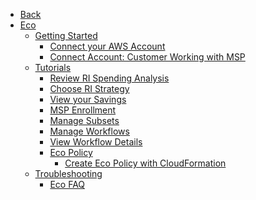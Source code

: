 <!-- Table of Contents -->

- <a href="/" class="sidebar-home"><i data-feather="arrow-left" class="sidebar-back-icon"></i>Back</a>
- [Eco](eco/)
  - [Getting Started](eco/getting-started/)
    - [Connect your AWS Account](eco/getting-started/connect-your-aws-account)
    - [Connect Account: Customer Working with MSP](eco/getting-started/connect-account-customer-working-with-msp)
  - [Tutorials](eco/tutorials/)
    - [Review RI Spending Analysis](eco/tutorials/review-ri-spending-analysis)
    - [Choose RI Strategy](eco/tutorials/choose-a-strategy)
    - [View your Savings](eco/tutorials/view-your-savings)
    - [MSP Enrollment](eco/tutorials/msp-enrollment)
    - [Manage Subsets](cloud-analyzer/tutorials/manage-subsets)
    - [Manage Workflows](eco/tutorials/manage-workflows)
    - [View Workflow Details](eco/tutorials/view-workflow-details)
    - [Eco Policy](eco/tutorials/eco-policy/)
      - [Create Eco Policy with CloudFormation](eco/tutorials/eco-policy/create-eco-policy-with-cloudformation)
  - [Troubleshooting](eco/troubleshooting/)
    - [Eco FAQ](eco/troubleshooting/eco-faq)
